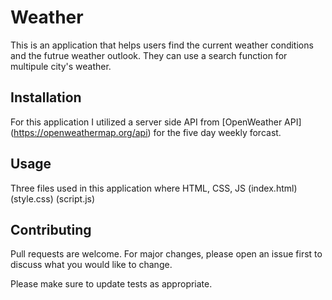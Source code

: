 # Weather

This is an application that helps users find the current weather conditions and the futrue weather outlook. They can use a search function for multipule city's weather.

## Installation

For this application I utilized a server side API from [OpenWeather API] (https://openweathermap.org/api) for the five day weekly forcast.

## Usage

Three files used in this application where HTML, CSS, JS
(index.html) 
(style.css)
(script.js) 

## Contributing
Pull requests are welcome. For major changes, please open an issue first to discuss what you would like to change.

Please make sure to update tests as appropriate.


